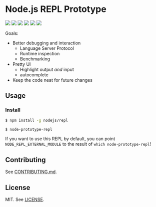 # Node.js REPL Prototype

![](https://gc.gy/39485171.png)
![](https://gc.gy/39485205.png)
![](https://gc.gy/39485229.png)
![](https://gc.gy/39485261.png)
![](https://gc.gy/39508489.png)
![](https://gc.gy/39485850.png)

Goals:

- Better debugging and interaction
  - Language Server Protocol
  - Runtime inspection
  - Benchmarking
- Pretty UI
  - Highlight output *and* input
  - autocomplete
- Keep the code neat for future changes

## Usage

### Install

```sh
$ npm install -g nodejs/repl
```

```sh
$ node-prototype-repl
```

If you want to use this REPL by default, you can point
`NODE_REPL_EXTERNAL_MODULE` to the result of
`which node-prototype-repl`!

## Contributing

See [CONTRIBUTING.md](./CONTRIBUTING.md).

## License

MIT. See [LICENSE](./LICENSE).

